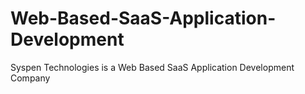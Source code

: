 Web-Based-SaaS-Application-Development
======================================

Syspen Technologies is a Web Based SaaS Application Development Company